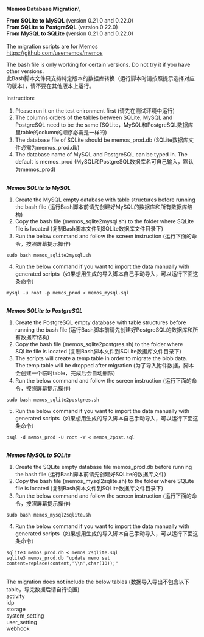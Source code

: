 **Memos Database Migration**\

**From SQLite to MySQL** (version 0.21.0 and 0.22.0)\
**From SQLite to PostgreSQL** (version 0.22.0)\
**From MySQL to SQLite** (version 0.21.0 and 0.22.0)\
\
The migration scripts are for Memos\
https://github.com/usememos/memos

The bash file is only working for certain versions. Do not try it if you have other versions.\
此Bash脚本文件只支持特定版本的数据库转换（运行脚本时请按照提示选择对应的版本），请不要在其他版本上运行。

Instruction:
1. Please run it on the test enironment first (请先在测试环境中运行)
2. The columns orders of the tables between SQLite, MySQL and PostgreSQL need to be the same (SQLite，MySQL和PostgreSQL数据库里table的column的顺序必需是一样的)
3. The database file of SQLite should be memos_prod.db (SQLite数据库文件必需为memos_prod.db)
4. The database name of MySQL and PostgreSQL can be typed in. The default is memos_prod (MySQL和PostgreSQL数据库名可自己输入，默认为memos_prod)

\
***Memos SQLite to MySQL***
1. Create the MySQL empty database with table structures before running the bash file (运行Bash脚本前请先创建好MySQL的数据库和所有数据库结构)
2. Copy the bash file (memos_sqlite2mysql.sh) to the folder where SQLite file is located (复制Bash脚本文件到SQLite数据库文件目录下)
3. Run the below command and follow the screen instruction (运行下面的命令，按照屏幕提示操作)
```
sudo bash memos_sqlite2mysql.sh
```
4. Run the below command if you want to import the data manually with generated scripts（如果想用生成的导入脚本自己手动导入，可以运行下面这条命令）
```
mysql -u root -p memos_prod < memos_mysql.sql
```
\
***Memos SQLite to PostgreSQL***
1. Create the PostgreSQL empty database with table structures before running the bash file (运行Bash脚本前请先创建好PostgreSQL的数据库和所有数据库结构)
2. Copy the bash file (memos_sqlite2postgres.sh) to the folder where SQLite file is located (复制Bash脚本文件到SQLite数据库文件目录下)
3. The scripts will create a temp table in order to migrate the blob data. The temp table will be dropped after migration (为了导入附件数据，脚本会创建一个临时table，完成后会自动删除)
4. Run the below command and follow the screen instruction (运行下面的命令，按照屏幕提示操作)
```
sudo bash memos_sqlite2postgres.sh
```
5. Run the below command if you want to import the data manually with generated scripts（如果想用生成的导入脚本自己手动导入，可以运行下面这条命令）
```
psql -d memos_prod -U root -W < memos_2post.sql
```
\
***Memos MySQL to SQLite***
1. Create the SQLite empty database file memos_prod.db before running the bash file (运行Bash脚本前请先创建好SQLite的数据库文件)
2. Copy the bash file (memos_mysql2sqlite.sh) to the folder where SQLite file is located (复制Bash脚本文件到SQLite数据库文件目录下)
3. Run the below command and follow the screen instruction (运行下面的命令，按照屏幕提示操作)
```
sudo bash memos_mysql2sqlite.sh
```
4. Run the below command if you want to import the data manually with generated scripts（如果想用生成的导入脚本自己手动导入，可以运行下面这条命令）
```
sqlite3 memos_prod.db < memos_2sqlite.sql
sqlite3 memos_prod.db "update memo set content=replace(content,'\\n',char(10));"
```

\
The migration does not include the below tables (数据导入导出不包含以下table，导完数据后请自行设置)\
activity\
idp\
storage\
system_setting\
user_setting\
webhook



